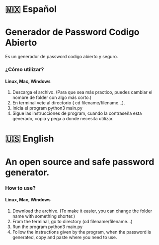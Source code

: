 # 🇲🇽 Español   
# Generador de Password Codigo Abierto 
Es un generador de password codigo abierto y seguro.

<h3> ¿Cómo utilizar? </h3>
<h4> Linux, Mac, Windows </h4>

1) Descarga el archivo. (Para que sea más practico, puedes cambiar el nombre de folder con algo más corto.)
2) En terminal vete al directorio ( cd filename/filename...).
3) Inicia el program 
        python3 main.py
4) Sigue las instrucciones de program, cuando la contraseña esta generado, copia y pega a donde necesita utilizar.


# 🇺🇸 English
# An open source and safe password generator.

<h3> How to use? </h3>
<h4> Linux, Mac, Windows </h4>

1) Download the archive. (To make it easier, you can change the folder name with something shorter.)
2) From the terminal, go to directory (cd filename/filename...)
3) Run the program
        python3 main.py
4) Follow the instructions given by the program, when the password is generated, copy and paste where you need to use.
